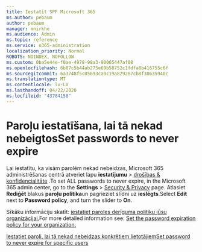 ```yaml
---
title: Iestatīt SPF Microsoft 365
ms.author: pebaum
author: pebaum
manager: mnirkhe
ms.audience: Admin
ms.topic: reference
ms.service: o365-administration
localization_priority: Normal
ROBOTS: NOINDEX, NOFOLLOW
ms.custom: 0ba5e44e-f0ae-4978-98a3-90065447af08
ms.openlocfilehash: 6b87c5b44ab275e69b58752c1fdfa8b416755c6f
ms.sourcegitcommit: 6a3748f5c05693ca0c19a829287cb8f30635940c
ms.translationtype: MT
ms.contentlocale: lv-LV
ms.lasthandoff: 04/22/2020
ms.locfileid: "43784158"
---
```

# <a name="set-passwords-to-never-expire"></a><span data-ttu-id="b544d-102">Paroļu iestatīšana, lai tā nekad nebeigtos</span><span class="sxs-lookup"><span data-stu-id="b544d-102">Set passwords to never expire</span></span> 

<span data-ttu-id="b544d-103">Lai iestatītu, ka visām parolēm nekad nebeidzas, Microsoft 365 administrēšanas centrā atveriet lapu **iestatījumu** > [drošības &amp; konfidencialitāte](https://portal.office.com/adminportal/home#/settings/security) .</span><span class="sxs-lookup"><span data-stu-id="b544d-103">To set ALL passwords to never expire, in the Microsoft 365 admin center, go to the **Settings** > [Security &amp; Privacy](https://portal.office.com/adminportal/home#/settings/security) page.</span></span> <span data-ttu-id="b544d-104">Atlasiet **Rediģēt** blakus **paroļu politika**un pagrieziet slīdni uz **ieslēgts**.</span><span class="sxs-lookup"><span data-stu-id="b544d-104">Select **Edit** next to **Password policy**, and turn the slider to **On**.</span></span>
  
<span data-ttu-id="b544d-105">Sīkāku informāciju skatīt: [iestatiet paroles derīguma politiku jūsu organizācijai.](https://docs.microsoft.com/office365/admin/manage/set-password-expiration-policy)</span><span class="sxs-lookup"><span data-stu-id="b544d-105">For more detailed information see: [Set the password expiration policy for your organization.](https://docs.microsoft.com/office365/admin/manage/set-password-expiration-policy)</span></span>
  
[<span data-ttu-id="b544d-106">Iestatiet paroli, lai tā nekad nebeidzas konkrētiem lietotājiem</span><span class="sxs-lookup"><span data-stu-id="b544d-106">Set password to never expire for specific users</span></span>](https://docs.microsoft.com/office365/admin/add-users/set-password-to-never-expire)
  
